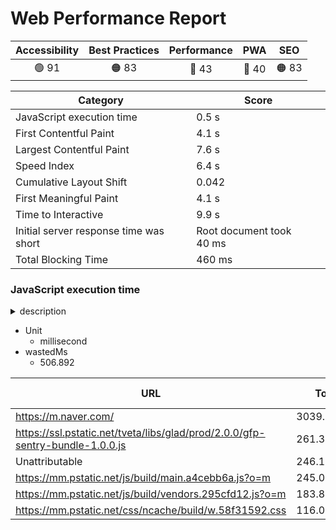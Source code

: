 # Web Performance Report

| Accessibility | Best Practices | Performance | PWA | SEO |
| :---: | :---: | :---: | :---: | :---: |
|  🟢 91 | 🟠 83 | 🔴 43 | 🔴 40 | 🟠 83 |

| Category | Score |
| --- | --- |
| JavaScript execution time | 0.5 s |
| First Contentful Paint | 4.1 s |
| Largest Contentful Paint | 7.6 s |
| Speed Index | 6.4 s |
| Cumulative Layout Shift | 0.042 |
| First Meaningful Paint | 4.1 s |
| Time to Interactive | 9.9 s |
| Initial server response time was short | Root document took 40 ms |
| Total Blocking Time | 460 ms |

### JavaScript execution time

<details><summary>description</summary>
  
  Consider reducing the time spent parsing, compiling, and executing JS. You may find delivering smaller JS payloads helps with this. [Learn more](https://web.dev/bootup-time/).
  
  </details>

- Unit
  - millisecond
- wastedMs
  - 506.892

| URL | Total CPU Time | Script Evaluation | Script Parse |
| --- | --- | --- | --- |
|  https://m.naver.com/ | 3039.051999999998 | 14.063999999999995 | 8.2 |
|  https://ssl.pstatic.net/tveta/libs/glad/prod/2.0.0/gfp-sentry-bundle-1.0.0.js | 261.312 | 222.636 | 1.924 |
|  Unattributable | 246.1200000000027 | 6.7360000000000015 | 0.352 |
|  https://mm.pstatic.net/js/build/main.a4cebb6a.js?o=m | 245.09200000000004 | 137.30000000000007 | 6.828 |
|  https://mm.pstatic.net/js/build/vendors.295cfd12.js?o=m | 183.80399999999997 | 89.10399999999996 | 19.748 |
|  https://mm.pstatic.net/css/ncache/build/w.58f31592.css | 116.06799999999998 | 0 | 0 |
